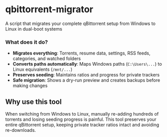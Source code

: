 # qbittorrent-migrator

A script that migrates your complete qBittorrent setup from Windows to Linux in dual-boot systems

### What does it do?

- **Migrates everything**: Torrents, resume data, settings, RSS feeds, categories, and watched folders
- **Converts paths automatically**: Maps Windows paths (`C:\Users\...`) to Linux equivalents (`/mnt/...`)
- **Preserves seeding**: Maintains ratios and progress for private trackers
- **Safe migration**: Shows a dry-run preview and creates backups before making changes

## Why use this tool

When switching from Windows to Linux, manually re-adding hundreds of torrents and losing seeding progress is painful. This tool preserves your entire qBittorrent setup, keeping private tracker ratios intact and avoiding re-downloads.

